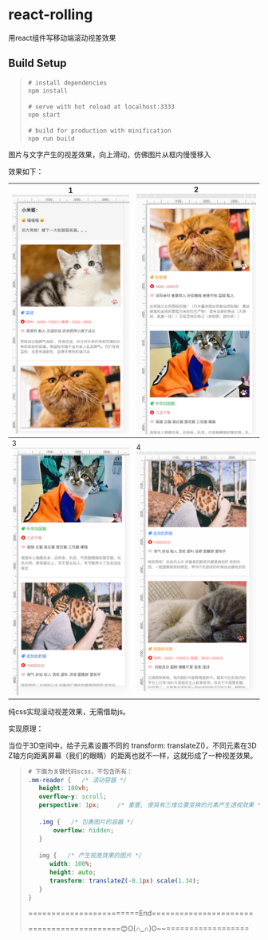 # react-rolling
用react组件写移动端滚动视差效果

## Build Setup

> ```
> # install dependencies
> npm install
>
> # serve with hot reload at localhost:3333
> npm start
>
> # build for production with minification
> npm run build
>
> ```



图片与文字产生的视差效果，向上滑动，仿佛图片从框内慢慢移入

效果如下：

| 1![a](./src/assets/1.jpg) | 2![a](./src/assets/2.jpg)|
| ------------------------ | ---- |
| 3![a](./src/assets/3.jpg) | 4![a](./src/assets/4.jpg)|




纯css实现滚动视差效果，无需借助js。

实现原理：

当位于3D空间中，给子元素设置不同的 transform: translateZ()，不同元素在3D Z轴方向距离屏幕（我们的眼睛）的距离也就不一样，这就形成了一种视差效果。

>```scss
># 下面为关键代码scss，不包含所有：
>.mm-reader {   /* 滚动容器 */
>    height: 100vh;
>    overflow-y: scroll;
>    perspective: 1px;     /* 重要, 使具有三维位置变换的元素产生透视效果 */
>
>    .img {   /* 包裹图片的容器 */
>        overflow: hidden;
>    }
>
>    img {   /* 产生视差效果的图片 */
>       width: 100%;
>      	height: auto;
>      	transform: translateZ(-0.1px) scale(1.34);
>    }
>}
>
>```
>
>
>
>========================End======================
>
>====================😊O(∩_∩)O~~==================

